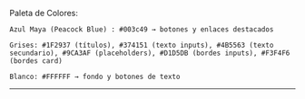 Paleta de Colores:

    Azul Maya (Peacock Blue) : #003c49 → botones y enlaces destacados

    Grises: #1F2937 (títulos), #374151 (texto inputs), #4B5563 (texto secundario), #9CA3AF (placeholders), #D1D5DB (bordes inputs), #F3F4F6 (bordes card)

    Blanco: #FFFFFF → fondo y botones de texto

----------------------------------------------------
